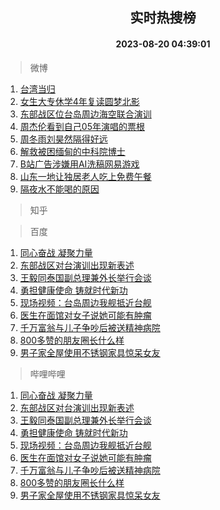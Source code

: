 <div align="center"><h2>实时热搜榜</h2><h4>2023-08-20 04:39:01</h4></div>

> 微博  

1. [台湾当归](https://s.weibo.com/weibo?q=%23%E5%8F%B0%E6%B9%BE%E5%BD%93%E5%BD%92%23&t=31&band_rank=1&Refer=top)<br />
2. [女生大专休学4年复读圆梦北影](https://s.weibo.com/weibo?q=%23%E5%A5%B3%E7%94%9F%E5%A4%A7%E4%B8%93%E4%BC%91%E5%AD%A64%E5%B9%B4%E5%A4%8D%E8%AF%BB%E5%9C%86%E6%A2%A6%E5%8C%97%E5%BD%B1%23&t=31&band_rank=2&Refer=top)<br />
3. [东部战区位台岛周边海空联合演训](https://s.weibo.com/weibo?q=%23%E4%B8%9C%E9%83%A8%E6%88%98%E5%8C%BA%E4%BD%8D%E5%8F%B0%E5%B2%9B%E5%91%A8%E8%BE%B9%E6%B5%B7%E7%A9%BA%E8%81%94%E5%90%88%E6%BC%94%E8%AE%AD%23&t=31&band_rank=3&Refer=top)<br />
4. [周杰伦看到自己05年演唱的票根](https://s.weibo.com/weibo?q=%E5%91%A8%E6%9D%B0%E4%BC%A6%E7%9C%8B%E5%88%B0%E8%87%AA%E5%B7%B105%E5%B9%B4%E6%BC%94%E5%94%B1%E7%9A%84%E7%A5%A8%E6%A0%B9&t=31&band_rank=4&Refer=top)<br />
5. [周冬雨刘昊然隔得好远](https://s.weibo.com/weibo?q=%23%E5%91%A8%E5%86%AC%E9%9B%A8%E5%88%98%E6%98%8A%E7%84%B6%E9%9A%94%E5%BE%97%E5%A5%BD%E8%BF%9C%23&t=31&band_rank=5&Refer=top)<br />
6. [解救被困缅甸的中科院博士](https://s.weibo.com/weibo?q=%23%E8%A7%A3%E6%95%91%E8%A2%AB%E5%9B%B0%E7%BC%85%E7%94%B8%E7%9A%84%E4%B8%AD%E7%A7%91%E9%99%A2%E5%8D%9A%E5%A3%AB%23&t=31&band_rank=6&Refer=top)<br />
7. [B站广告涉嫌用AI洗稿网易游戏](https://s.weibo.com/weibo?q=B%E7%AB%99%E5%B9%BF%E5%91%8A%E6%B6%89%E5%AB%8C%E7%94%A8AI%E6%B4%97%E7%A8%BF%E7%BD%91%E6%98%93%E6%B8%B8%E6%88%8F&t=31&band_rank=7&Refer=top)<br />
8. [山东一地让独居老人吃上免费午餐](https://s.weibo.com/weibo?q=%23%E5%B1%B1%E4%B8%9C%E4%B8%80%E5%9C%B0%E8%AE%A9%E7%8B%AC%E5%B1%85%E8%80%81%E4%BA%BA%E5%90%83%E4%B8%8A%E5%85%8D%E8%B4%B9%E5%8D%88%E9%A4%90%23&t=31&band_rank=8&Refer=top)<br />
9. [隔夜水不能喝的原因](https://s.weibo.com/weibo?q=%E9%9A%94%E5%A4%9C%E6%B0%B4%E4%B8%8D%E8%83%BD%E5%96%9D%E7%9A%84%E5%8E%9F%E5%9B%A0&t=31&band_rank=9&Refer=top)<br />

> 知乎  


> 百度  

1. [同心奋战 凝聚力量](https://www.baidu.com/s?wd=%E5%90%8C%E5%BF%83%E5%A5%8B%E6%88%98+%E5%87%9D%E8%81%9A%E5%8A%9B%E9%87%8F&sa=fyb_news&rsv_dl=fyb_news)<br />
2. [东部战区对台演训出现新表述](https://www.baidu.com/s?wd=%E4%B8%9C%E9%83%A8%E6%88%98%E5%8C%BA%E5%AF%B9%E5%8F%B0%E6%BC%94%E8%AE%AD%E5%87%BA%E7%8E%B0%E6%96%B0%E8%A1%A8%E8%BF%B0&sa=fyb_news&rsv_dl=fyb_news)<br />
3. [王毅同泰国副总理兼外长举行会谈](https://www.baidu.com/s?wd=%E7%8E%8B%E6%AF%85%E5%90%8C%E6%B3%B0%E5%9B%BD%E5%89%AF%E6%80%BB%E7%90%86%E5%85%BC%E5%A4%96%E9%95%BF%E4%B8%BE%E8%A1%8C%E4%BC%9A%E8%B0%88&sa=fyb_news&rsv_dl=fyb_news)<br />
4. [勇担健康使命 铸就时代新功](https://www.baidu.com/s?wd=%E5%8B%87%E6%8B%85%E5%81%A5%E5%BA%B7%E4%BD%BF%E5%91%BD+%E9%93%B8%E5%B0%B1%E6%97%B6%E4%BB%A3%E6%96%B0%E5%8A%9F&sa=fyb_news&rsv_dl=fyb_news)<br />
5. [现场视频：台岛周边我舰抵近台舰](https://www.baidu.com/s?wd=%E7%8E%B0%E5%9C%BA%E8%A7%86%E9%A2%91%EF%BC%9A%E5%8F%B0%E5%B2%9B%E5%91%A8%E8%BE%B9%E6%88%91%E8%88%B0%E6%8A%B5%E8%BF%91%E5%8F%B0%E8%88%B0&sa=fyb_news&rsv_dl=fyb_news)<br />
6. [医生在面馆对女子说她可能有肿瘤](https://www.baidu.com/s?wd=%E5%8C%BB%E7%94%9F%E5%9C%A8%E9%9D%A2%E9%A6%86%E5%AF%B9%E5%A5%B3%E5%AD%90%E8%AF%B4%E5%A5%B9%E5%8F%AF%E8%83%BD%E6%9C%89%E8%82%BF%E7%98%A4&sa=fyb_news&rsv_dl=fyb_news)<br />
7. [千万富翁与儿子争吵后被送精神病院](https://www.baidu.com/s?wd=%E5%8D%83%E4%B8%87%E5%AF%8C%E7%BF%81%E4%B8%8E%E5%84%BF%E5%AD%90%E4%BA%89%E5%90%B5%E5%90%8E%E8%A2%AB%E9%80%81%E7%B2%BE%E7%A5%9E%E7%97%85%E9%99%A2&sa=fyb_news&rsv_dl=fyb_news)<br />
8. [800多赞的朋友圈长什么样](https://www.baidu.com/s?wd=800%E5%A4%9A%E8%B5%9E%E7%9A%84%E6%9C%8B%E5%8F%8B%E5%9C%88%E9%95%BF%E4%BB%80%E4%B9%88%E6%A0%B7&sa=fyb_news&rsv_dl=fyb_news)<br />
9. [男子家全屋使用不锈钢家具惊呆女友](https://www.baidu.com/s?wd=%E7%94%B7%E5%AD%90%E5%AE%B6%E5%85%A8%E5%B1%8B%E4%BD%BF%E7%94%A8%E4%B8%8D%E9%94%88%E9%92%A2%E5%AE%B6%E5%85%B7%E6%83%8A%E5%91%86%E5%A5%B3%E5%8F%8B&sa=fyb_news&rsv_dl=fyb_news)<br />

> 哔哩哔哩  

1. [同心奋战 凝聚力量](https://www.baidu.com/s?wd=%E5%90%8C%E5%BF%83%E5%A5%8B%E6%88%98+%E5%87%9D%E8%81%9A%E5%8A%9B%E9%87%8F&sa=fyb_news&rsv_dl=fyb_news)<br />
2. [东部战区对台演训出现新表述](https://www.baidu.com/s?wd=%E4%B8%9C%E9%83%A8%E6%88%98%E5%8C%BA%E5%AF%B9%E5%8F%B0%E6%BC%94%E8%AE%AD%E5%87%BA%E7%8E%B0%E6%96%B0%E8%A1%A8%E8%BF%B0&sa=fyb_news&rsv_dl=fyb_news)<br />
3. [王毅同泰国副总理兼外长举行会谈](https://www.baidu.com/s?wd=%E7%8E%8B%E6%AF%85%E5%90%8C%E6%B3%B0%E5%9B%BD%E5%89%AF%E6%80%BB%E7%90%86%E5%85%BC%E5%A4%96%E9%95%BF%E4%B8%BE%E8%A1%8C%E4%BC%9A%E8%B0%88&sa=fyb_news&rsv_dl=fyb_news)<br />
4. [勇担健康使命 铸就时代新功](https://www.baidu.com/s?wd=%E5%8B%87%E6%8B%85%E5%81%A5%E5%BA%B7%E4%BD%BF%E5%91%BD+%E9%93%B8%E5%B0%B1%E6%97%B6%E4%BB%A3%E6%96%B0%E5%8A%9F&sa=fyb_news&rsv_dl=fyb_news)<br />
5. [现场视频：台岛周边我舰抵近台舰](https://www.baidu.com/s?wd=%E7%8E%B0%E5%9C%BA%E8%A7%86%E9%A2%91%EF%BC%9A%E5%8F%B0%E5%B2%9B%E5%91%A8%E8%BE%B9%E6%88%91%E8%88%B0%E6%8A%B5%E8%BF%91%E5%8F%B0%E8%88%B0&sa=fyb_news&rsv_dl=fyb_news)<br />
6. [医生在面馆对女子说她可能有肿瘤](https://www.baidu.com/s?wd=%E5%8C%BB%E7%94%9F%E5%9C%A8%E9%9D%A2%E9%A6%86%E5%AF%B9%E5%A5%B3%E5%AD%90%E8%AF%B4%E5%A5%B9%E5%8F%AF%E8%83%BD%E6%9C%89%E8%82%BF%E7%98%A4&sa=fyb_news&rsv_dl=fyb_news)<br />
7. [千万富翁与儿子争吵后被送精神病院](https://www.baidu.com/s?wd=%E5%8D%83%E4%B8%87%E5%AF%8C%E7%BF%81%E4%B8%8E%E5%84%BF%E5%AD%90%E4%BA%89%E5%90%B5%E5%90%8E%E8%A2%AB%E9%80%81%E7%B2%BE%E7%A5%9E%E7%97%85%E9%99%A2&sa=fyb_news&rsv_dl=fyb_news)<br />
8. [800多赞的朋友圈长什么样](https://www.baidu.com/s?wd=800%E5%A4%9A%E8%B5%9E%E7%9A%84%E6%9C%8B%E5%8F%8B%E5%9C%88%E9%95%BF%E4%BB%80%E4%B9%88%E6%A0%B7&sa=fyb_news&rsv_dl=fyb_news)<br />
9. [男子家全屋使用不锈钢家具惊呆女友](https://www.baidu.com/s?wd=%E7%94%B7%E5%AD%90%E5%AE%B6%E5%85%A8%E5%B1%8B%E4%BD%BF%E7%94%A8%E4%B8%8D%E9%94%88%E9%92%A2%E5%AE%B6%E5%85%B7%E6%83%8A%E5%91%86%E5%A5%B3%E5%8F%8B&sa=fyb_news&rsv_dl=fyb_news)<br />
